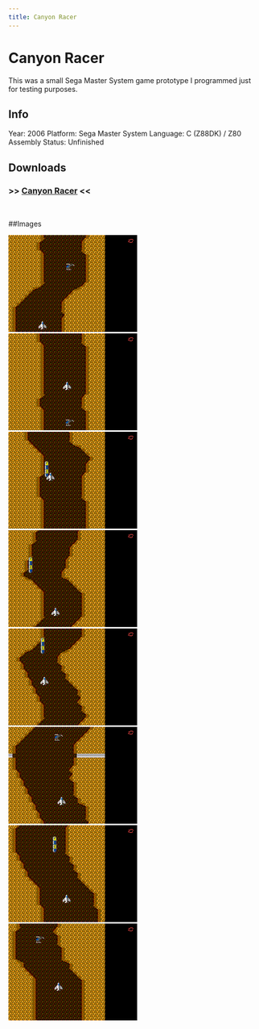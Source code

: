 ```yaml
---
title: Canyon Racer
---
```


# Canyon Racer

This was a small Sega Master System game prototype I programmed just for testing purposes.

## Info
Year: 2006
Platform: Sega Master System
Language: C (Z88DK) / Z80 Assembly
Status: Unfinished

## Downloads
### >> [Canyon Racer](/downloads/CanyonRacer-SMS-0.01alpha.zip "Download Canyon Racer") <<
<br>

##Images

<div class="ContentFlow">
	<div class="flow">
		<img class="item" src="/canyon-racer-sms/racer-01.png" />
		<img class="item" src="/canyon-racer-sms/racer-02.png" />
		<img class="item" src="/canyon-racer-sms/racer-03.png" />
		<img class="item" src="/canyon-racer-sms/racer-04.png" />
		<img class="item" src="/canyon-racer-sms/racer-05.png" />
		<img class="item" src="/canyon-racer-sms/racer-06.png" />
		<img class="item" src="/canyon-racer-sms/racer-07.png" />
		<img class="item" src="/canyon-racer-sms/racer-08.png" />
	</div>
</div>
